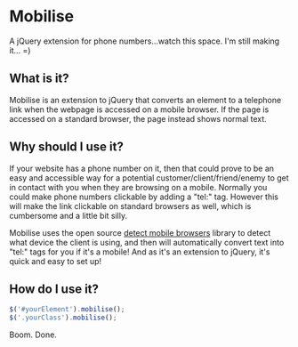 Mobilise
=====

A jQuery extension for phone numbers...watch this space. I'm still making it... =)

What is it?
-

Mobilise is an extension to jQuery that converts an element to a telephone link when the webpage is accessed on a mobile browser. If the page is accessed on a standard browser, the page instead shows normal text.

Why should I use it?
-

If your website has a phone number on it, then that could prove to be an easy and accessible way for a potential customer/client/friend/enemy to get in contact with you when they are browsing on a mobile. Normally you could make phone numbers clickable by adding a "tel:" tag. However this will make the link clickable on standard browsers as well, which is cumbersome and a little bit silly.

Mobilise uses the open source [detect mobile browsers](http://www.detectmobilebrowsers.com/ "Detect Mobile Browsers") library to detect what device the client is using, and then will automatically convert text into "tel:" tags for you if it's a mobile! And as it's an extension to jQuery, it's quick and easy to set up!

How do I use it?
-
```javascript
$('#yourElement').mobilise();
$('.yourClass').mobilise();
```
Boom. Done.



